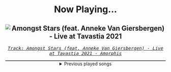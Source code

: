 <div align="center"> 
<h1>Now Playing...</h1>

![Amongst Stars (feat. Anneke Van Giersbergen) - Live at Tavastia 2021](https://i.scdn.co/image/ab67616d00001e028f38a265ac88d5b98895b720)
--
_<samp><a href="https://open.spotify.com/track/1VHq6kbu8gPRhn0qjvGNoC">Track: Amongst Stars (feat. Anneke Van Giersbergen) - Live at Tavastia 2021 - Amorphis</a></samp>_

<div style="border: 1px #4B5054 solid"></div>
<details>
  <summary>
    Previous played songs
  </summary>
  <table>
    <thead>
      <tr>
        <th>
          Artist
        </th>
        <th>
          Song
        </th>
        <th>
          Link
        </th>
      </tr>
    </thead>
    <tbody>
      <tr><td>Amorphis</td><td>Amongst Stars (feat. Anneke Van Giersbergen) - Live at Tavastia 2021</td><td><a href="https://open.spotify.com/track/1VHq6kbu8gPRhn0qjvGNoC">https://open.spotify.com/track/1VHq6kbu8gPRhn0qjvGNoC</a></td></tr><tr><td>Soen</td><td>Violence</td><td><a href="https://open.spotify.com/track/3DaoEvEhyJ5eXbwRFOE8B6">https://open.spotify.com/track/3DaoEvEhyJ5eXbwRFOE8B6</a></td></tr><tr><td>Of Virtue</td><td>Sober</td><td><a href="https://open.spotify.com/track/2sI2bnJhUHNB4nn7AytkAA">https://open.spotify.com/track/2sI2bnJhUHNB4nn7AytkAA</a></td></tr><tr><td>Of Virtue</td><td>Cut Me Open</td><td><a href="https://open.spotify.com/track/0XrjH7Y2BBPCV58EnrcUPS">https://open.spotify.com/track/0XrjH7Y2BBPCV58EnrcUPS</a></td></tr><tr><td>Five Finger Death Punch</td><td>Blood And Tar</td><td><a href="https://open.spotify.com/track/2NI3MmhQ258DVaXZKmn3S3">https://open.spotify.com/track/2NI3MmhQ258DVaXZKmn3S3</a></td></tr><tr><td>The Algorithm</td><td>Latent Noise</td><td><a href="https://open.spotify.com/track/2jGtqrVOunHAyYp86VQoty">https://open.spotify.com/track/2jGtqrVOunHAyYp86VQoty</a></td></tr><tr><td>Blue Stahli</td><td>Burning Bridges</td><td><a href="https://open.spotify.com/track/4t4SEPDMgMNxQjO5yIBu0K">https://open.spotify.com/track/4t4SEPDMgMNxQjO5yIBu0K</a></td></tr><tr><td>Blue Stahli</td><td>ULTRAnumb - Acoustic</td><td><a href="https://open.spotify.com/track/0eAy4SbbZO9u0UanNnjOCQ">https://open.spotify.com/track/0eAy4SbbZO9u0UanNnjOCQ</a></td></tr><tr><td>Blue Stahli</td><td>Doubt - Entropy Zero Remix</td><td><a href="https://open.spotify.com/track/2pBzBk0EXlgej6MUYvciYJ">https://open.spotify.com/track/2pBzBk0EXlgej6MUYvciYJ</a></td></tr><tr><td>Orbit Culture</td><td>Descent</td><td><a href="https://open.spotify.com/track/46IwawpHVB7462bMZ10Wzf">https://open.spotify.com/track/46IwawpHVB7462bMZ10Wzf</a></td></tr><tr><td>Orbit Culture</td><td>Descent</td><td><a href="https://open.spotify.com/track/46IwawpHVB7462bMZ10Wzf">https://open.spotify.com/track/46IwawpHVB7462bMZ10Wzf</a></td></tr><tr><td>Orbit Culture</td><td>Descent</td><td><a href="https://open.spotify.com/track/46IwawpHVB7462bMZ10Wzf">https://open.spotify.com/track/46IwawpHVB7462bMZ10Wzf</a></td></tr><tr><td>Motionless In White</td><td>Werewolf</td><td><a href="https://open.spotify.com/track/1e1rQNYCZToyBDDka1Io34">https://open.spotify.com/track/1e1rQNYCZToyBDDka1Io34</a></td></tr><tr><td>Bury Tomorrow</td><td>Care</td><td><a href="https://open.spotify.com/track/46lbzaEKVNn2EWArjTFbrQ">https://open.spotify.com/track/46lbzaEKVNn2EWArjTFbrQ</a></td></tr><tr><td>Atreyu</td><td>Drowning</td><td><a href="https://open.spotify.com/track/4l0UQ0zDIPYaaa5FF2Kvwt">https://open.spotify.com/track/4l0UQ0zDIPYaaa5FF2Kvwt</a></td></tr><tr><td>blessthefall</td><td>Wake The Dead</td><td><a href="https://open.spotify.com/track/7cLEpyYMAgQh3x0oX6scp3">https://open.spotify.com/track/7cLEpyYMAgQh3x0oX6scp3</a></td></tr><tr><td>I See Stars</td><td>Anomaly</td><td><a href="https://open.spotify.com/track/1nLWr0rKTLTZNEcgU5WEdD">https://open.spotify.com/track/1nLWr0rKTLTZNEcgU5WEdD</a></td></tr><tr><td>Of Mice & Men</td><td>Anchor</td><td><a href="https://open.spotify.com/track/0cmU8GRcNiJ15pZqrmg02Q">https://open.spotify.com/track/0cmU8GRcNiJ15pZqrmg02Q</a></td></tr><tr><td>CORPSE</td><td>MISA MISA!</td><td><a href="https://open.spotify.com/track/2biZJ6YK8Pz1bUby8VDV3Q">https://open.spotify.com/track/2biZJ6YK8Pz1bUby8VDV3Q</a></td></tr><tr><td>Motionless In White</td><td>Scoring The End Of The World (feat. Mick Gordon)</td><td><a href="https://open.spotify.com/track/0Tkgl0sQyr6QO0IGmS8aa5">https://open.spotify.com/track/0Tkgl0sQyr6QO0IGmS8aa5</a></td></tr>
    </tbody>
  </table>
</details>

</div>
